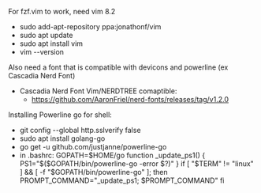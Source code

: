 For fzf.vim to work, need vim 8.2
  - sudo add-apt-repository ppa:jonathonf/vim
  - sudo apt update
  - sudo apt install vim
  - vim --version

Also need a font that is compatible with devicons and powerline (ex Cascadia Nerd Font)
  - Cascadia Nerd Font Vim/NERDTREE comaptible:
    - https://github.com/AaronFriel/nerd-fonts/releases/tag/v1.2.0

Installing Powerline go for shell:
  - git config --global http.sslverify false
  - sudo apt install golang-go
  - go get -u github.com/justjanne/powerline-go
  - in .bashrc:
GOPATH=$HOME/go
function _update_ps1() {
    PS1="$($GOPATH/bin/powerline-go -error $?)"
}
if [ "$TERM" != "linux" ] && [ -f "$GOPATH/bin/powerline-go" ]; then
    PROMPT_COMMAND="_update_ps1; $PROMPT_COMMAND"
fi
